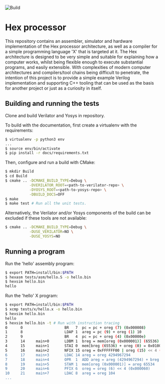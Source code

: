 ![Build](https://github.com/jameshanlon/hex-processor/workflows/Build%20and%20test/badge.svg)

# Hex processor

This repository contains an assembler, simulator and hardware implementation of
the Hex processor architecture, as well as a compiler for a simple programming
language 'X' that is targeted at it. The Hex architecture is designed to be
very simple and suitable for explaining how a computer works, whilst being
flexible enough to execute substantial programs, and easily extensible. With
complexities of modern computer architectures and compilers/tool chains being
difficult to penetrate, the intention of this project is to provide a simple
example Verilog implementation and supporting C++ tooling that can be used as
the basis for another project or just as a curiosity in itself.

## Building and running the tests

Clone and build Verilator and Yosys in repository.

To build with the documentation, first create a virtualenv with the requirements:

```bash
$ virtualenv -p python3 env
...
$ source env/bin/activate
$ pip install -r docs/requirements.txt
```

Then, configure and run a build with CMake:

```bash
$ mkdir Build
$ cd Build
$ cmake .. -DCMAKE_BUILD_TYPE=Debug \
           -DVERILATOR_ROOT=<path-to-verilator-repo> \
           -DYOSYS_ROOT=<path-to-yosys-repo> \
           -DBUILD_DOCS=OFF
$ make
$ make test # Run all the unit tests.
```

Alternatively, the Verilator and/or Yosys components of the build can be
excluded if these tools are not available:

```bash
$ cmake .. -DCMAKE_BUILD_TYPE=Debug \
           -DUSE_VERILATOR=NO \
           -DUSE_YOSYS=NO
```

## Running a program

Run the 'hello' assembly program:

```bash
$ export PATH=install/bin:$PATH
$ hexasm tests/asm/hello.S -o hello.bin
$ hexsim hello.bin
hello
```

Run the 'hello' X program:

```bash
$ export PATH=install/bin:$PATH
$ xcmp tests/x/hello.x -o hello.bin
$ hexsim hello.bin
hello
$ hexsim hello.bin -t # Run with instruction tracing
0      0                   BR   7  pc = pc + oreg (7) (0x000008)
1      8                   LDAP 1  areg = pc (9) + oreg (1) 10
2      9                   BR   4  pc = pc + oreg (4) (0x00000e)
3      14     main+0       LDBM 1  breg = mem[oreg (0x000001)] (65536)
4      15     main+1       STAI 0  mem[breg (65536) + oreg (0) = 0x010000] = areg (10)
5      16     main+2       NFIX 15 oreg = 0xFFFFFF00 | oreg (15) << 4 (0xfffffff0)
6      17     main+3       LDAC 14 areg = oreg 4294967294
7      18     main+4       OPR  1  ADD areg = areg (4294967294) + breg (65536) (65534)
8      19     main+5       STAM 1  mem[oreg (0x000001)] = areg 65534
9      20     main+6       PFIX 6  oreg = oreg (6) << 4 (0x000060)
10     21     main+7       LDAC 8  areg = oreg 104
...
```
